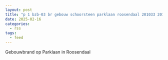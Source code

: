 ```yaml
---
layout: post
title: "p 1 bzb-03 br gebouw schoorsteen parklaan roosendaal 201033 201351"
date: 2025-02-16
categories: 
  - rss
tags: 
  - feed
---
```


Gebouwbrand op Parklaan in Roosendaal
